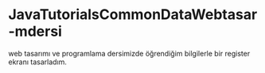 # JavaTutorialsCommonDataWebtasar-mdersi
web tasarımı ve programlama dersimizde öğrendiğim bilgilerle bir register ekranı tasarladım.
